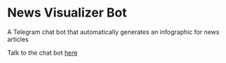 # News Visualizer Bot

A Telegram chat bot that automatically generates an infographic for news articles

Talk to the chat bot [here](https://t.me/NewsVisualizerBot)
